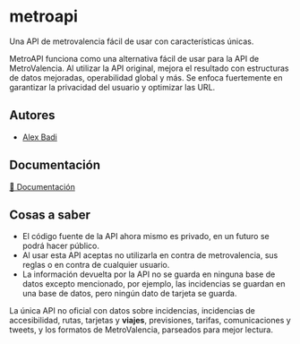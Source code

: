 <meta name="google-site-verification" content="0YAH5xOArbYGUen-mrInIVM71yP19YeU_YGqI4__e4Y" />
<head>
 <meta name="google-site-verification" content="0YAH5xOArbYGUen-mrInIVM71yP19YeU_YGqI4__e4Y" />
</head>

# metroapi 

Una API de metrovalencia fácil de usar con características únicas.

MetroAPI funciona como una alternativa fácil de usar para la API de MetroValencia. Al utilizar la API original, mejora el resultado con estructuras de datos mejoradas, operabilidad global y más. Se enfoca fuertemente en garantizar la privacidad del usuario y optimizar las URL.

## Autores

- [Alex Badi](https://www.github.com/sayborduu)


## Documentación

[📖 Documentación](https://metroapi.alexbadi.es)


## Cosas a saber

 - El código fuente de la API ahora mismo es privado, en un futuro se podrá hacer público.
- Al usar esta API aceptas no utilizarla en contra de metrovalencia, sus reglas o en contra de cualquier usuario.
- La información devuelta por la API no se guarda en ninguna base de datos excepto mencionado, por ejemplo, las incidencias se guardan en una base de datos, pero ningún dato de tarjeta se guarda.

La única API no oficial con datos sobre incidencias, incidencias de accesibilidad, rutas, tarjetas y **viajes**, previsiones, tarifas, comunicaciones y tweets, y los formatos de MetroValencia, parseados para mejor lectura.






<!--
<div style="visibility:hidden">
Bueno, voy a meter tags aqui :D
metrovalencia, metrovalencia api, metrovalencia api no oficial, metrovalencia python, metrovalencia java, metrovalencia html, metrovalencia javascript, API REST metrovalencia, transporte público api, Valencia API, transporte, movilidad, desarrollo de software, APIs en español, API de transporte, data parsing, privacidad del usuario, acceso a datos, programadores, software libre, transporte inclusivo, accesibilidad, geolocalización, tiempo real, transporte accesible, rutas optimizadas, incidentes en tiempo real, desarrolladores, movilidad urbana, transporte inteligente, transporte seguro, open data, datos abiertos, integración de API, APIs para ciudades, análisis de datos, urbanismo, eficiencia energética, transporte sostenible, tecnología en transporte, innovación urbana, transporte automatizado, aplicaciones de movilidad, gestión de datos, infraestructura urbana, desarrollo de aplicaciones, servicios públicos, Internet of Things (IoT), automatización, planificación urbana, smart city, gobierno abierto, tecnología cívica
</div>
-->
